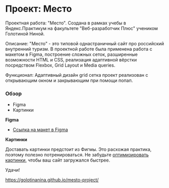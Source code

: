 # Проект: Место
Проектная работа: "Место". Создана в рамках учебы в Яндекс.Практикум на факультете "Веб-разработчик Плюс" учеником
Голотиной Ниной.

Описание: "Место" - это типовой однастраничный сайт про российский внутренний туризм. В проектной работе была применена работа с макетом в Figma, построение сложных сеток, разширенные возможности HTML и CSS, реализация адаптивной вёрстки посредством Flexbox, Grid Layout и Media queries.

Функционал:
Адаптивный дизайн
grid сетка
проект реализован с открывающим окном и закрывающим при помощи попап.
### Обзор

* Figma
* Картинки

**Figma**

* [Ссылка на макет в Figma](https://www.figma.com/file/2cn9N9jSkmxD84oJik7xL7/JavaScript.-Sprint-4?node-id=0%3A1)

**Картинки**

Доставать картинки предстоит из Фигмы. Это расхожая практика, поэтому полезно потренироваться.
Не забудьте [оптимизировать картинки](https://tinypng.com/), чтобы ваш сайт загружался быстрее.

Удачи!

https://golotinanina.github.io/mesto-project/